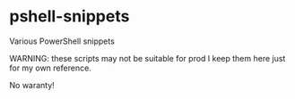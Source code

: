 # pshell-snippets
Various PowerShell snippets

WARNING: these scripts may not be suitable for prod
I keep them here just for my own reference.

No waranty!

